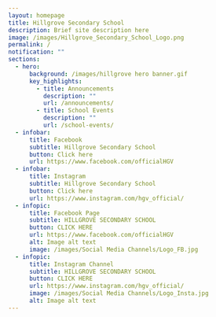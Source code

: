 ```yaml
---
layout: homepage
title: Hillgrove Secondary School
description: Brief site description here
image: /images/Hillgrove_Secondary_School_Logo.png
permalink: /
notification: ""
sections:
  - hero:
      background: /images/hillgrove hero banner.gif
      key_highlights:
        - title: Announcements
          description: ""
          url: /announcements/
        - title: School Events
          description: ""
          url: /school-events/
  - infobar:
      title: Facebook
      subtitle: Hillgrove Secondary School
      button: Click here
      url: https://www.facebook.com/officialHGV
  - infobar:
      title: Instagram
      subtitle: Hillgrove Secondary School
      button: Click here
      url: https://www.instagram.com/hgv_official/
  - infopic:
      title: Facebook Page
      subtitle: HILLGROVE SECONDARY SCHOOL
      button: CLICK HERE
      url: https://www.facebook.com/officialHGV
      alt: Image alt text
      image: /images/Social Media Channels/Logo_FB.jpg
  - infopic:
      title: Instagram Channel
      subtitle: HILLGROVE SECONDARY SCHOOL
      button: CLICK HERE
      url: https://www.instagram.com/hgv_official/
      image: /images/Social Media Channels/Logo_Insta.jpg
      alt: Image alt text
---
```

